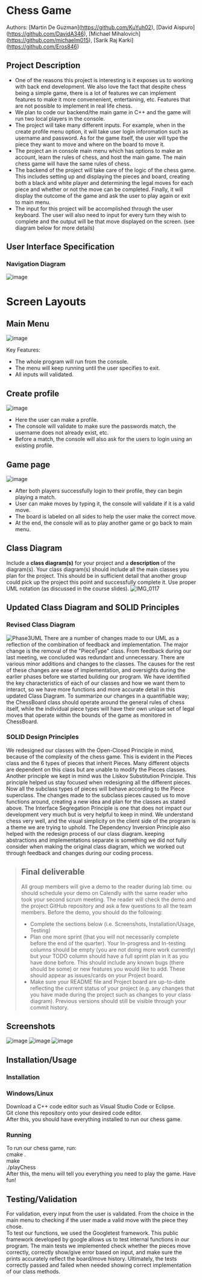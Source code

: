 
# Chess Game
 
 Authors: \[Martin De Guzman](https://github.com/KuYuh02),  \[David Aispuro](https://github.com/DavidA346),  \[Michael Mihalovich](https://github.com/michaelm015),  \[Sarik Raj Karki](https://github.com/Eros846)

## Project Description
 * One of the reasons this project is interesting is it exposes us to working with back end development. We also love the fact that despite chess being a simple game, there is a lot of features we can implement features to make it more convenenient, entertaining, etc. Features that are not possible to implement in real life chess. 
 * We plan to code our backend/the main game in C++ and the game will run two local players in the console.
 * The project will take many different inputs. For example, when in the create profile menu option, it will take user login inforomation such as username and password. As for the game itself, the user will type the piece they want to move and where on the board to move it.  
 * The project an in console main menu which has options to make an account, learn the rules of chess, and host the main game. The main chess game will have the same rules of chess.
 * The backend of the project will take care of the logic of the chess game. This includes setting up and displaying the pieces and board, creating both a black and white player and determining the legal moves for each piece and whether or not the move can be completed. Finally, it will display the outcome of the game and ask the user to play again or exit to main menu.
 * The input for this project will be accomplished through the user keyboard. The user will also need to input for every turn they wish to complete and the output will be that move displayed on the screen. (see diagram below for more details)


## User Interface Specification

### Navigation Diagram
![image](https://github.com/cs100/final-project-mdeg011-skark010-daisp002-mmiha004/assets/57105334/ce02b2b2-6e1e-413f-971a-e8707f7c6376)

# Screen Layouts

## Main Menu
![image](https://github.com/cs100/final-project-mdeg011-skark010-daisp002-mmiha004/assets/57105334/c412f5b8-75ba-4602-9312-e846b35e1133)

Key Features:
- The whole program will run from the console.
- The menu will keep running until the user specifies to exit.
- All inputs will validated.

## Create profile
![image](https://github.com/cs100/final-project-mdeg011-skark010-daisp002-mmiha004/assets/57105334/cb3d4037-2504-483e-8a28-edcd59ac2f14)
- Here the user can make a profile. 
- The console will validate to make sure the passwords match, the username does not already exist, etc.
- Before a match, the console will also ask for the users to login using an existing profile. 

## Game page
![image](https://github.com/cs100/final-project-mdeg011-skark010-daisp002-mmiha004/assets/57105334/d96b4937-5120-4036-be20-99957058056d)
- After both players successfully login to their profile, they can begin playing a match. 
- User can make moves by typing it, the console will validate if it is a valid move. 
- The board is labeled on all sides to help the user make the correct move. 
- At the end, the console will as to play another game or go back to main menu. 

## Class Diagram
 Include a **class diagram(s)** for your project and a **description** of the diagram(s). Your class diagram(s) should include all the main classes you plan for the project. This should be in sufficient detail that another group could pick up the project this point and successfully complete it. Use proper UML notation (as discussed in the course slides).
![IMG_0117](https://github.com/cs100/final-project-mdeg011-skark010-daisp002-mmiha004/assets/88258745/718ebf95-f786-4772-aeab-d52006fc5d8c)


## Updated Class Diagram and SOLID Principles

### Revised Class Diagram
 ![Phase3UML](https://github.com/cs100/final-project-mdeg011-skark010-daisp002-mmiha004/assets/146981459/4cd6eaff-4242-4b31-b2a4-f7163a8ca2ef)
 There are a number of changes made to our UML as a reflection of the combination of feedback and implementation. The major change is the removal of the "PieceType" class. From feedback during our last meeting, we concluded was redundant and unnecessary. There are various minor additions and changes to the classes. The causes for the rest of these changes are ease of implementation, and oversights during the earlier phases before we started building our program. We have identified the key characteristics of each of our classes and how we want them to interact, so we have more functions and more accurate detail in this updated Class Diagram. To summarize our changes in a quantifiable way; the ChessBoard class should operate around the general rules of chess itself, while the individual piece types will have their own unique set of legal moves that operate within the bounds of the game as monitored in ChessBoard.

### SOLID Design Principles
 We redesigned our classes with the Open-Closed Principle in mind, because of the complexity of the chess game. This is evident in the Pieces class and the 6 types of pieces that inherit Pieces. Many different objects are dependent on this class but are unable to modify the Pieces classes. 
 Another principle we kept in mind was the Liskov Substitution Principle. This principle helped us stay focused when redesigning all the different pieces. Now all the subclass types of pieces will behave according to the Piece superclass. The changes made to the subclass pieces caused us to move functions around, creating a new idea and plan for the classes as stated above.
 The Interface Segregation Principle is one that does not impact our development very much but is very helpful to keep in mind. We understand chess very well, and the visual simplicity on the client side of the program is a theme we are trying to uphold.
 The Dependency Inversion Principle also helped with the redesign process of our class diagram. keeping abstractions and implementations separate is something we did not fully consider when making the original class diagram, which we worked out through feedback and changes during our coding process.
 
 > ## Final deliverable
 > All group members will give a demo to the reader during lab time. ou should schedule your demo on Calendly with the same reader who took your second scrum meeting. The reader will check the demo and the project GitHub repository and ask a few questions to all the team members. 
 > Before the demo, you should do the following:
 > * Complete the sections below (i.e. Screenshots, Installation/Usage, Testing)
 > * Plan one more sprint (that you will not necessarily complete before the end of the quarter). Your In-progress and In-testing columns should be empty (you are not doing more work currently) but your TODO column should have a full sprint plan in it as you have done before. This should include any known bugs (there should be some) or new features you would like to add. These should appear as issues/cards on your Project board.
 > * Make sure your README file and Project board are up-to-date reflecting the current status of your project (e.g. any changes that you have made during the project such as changes to your class diagram). Previous versions should still be visible through your commit history. 
 
 ## Screenshots
![image](https://github.com/cs100/final-project-mdeg011-skark010-daisp002-mmiha004/assets/57105334/dcaa3512-7a32-499a-a270-b22feca65bd9)
![image](https://github.com/cs100/final-project-mdeg011-skark010-daisp002-mmiha004/assets/57105334/6e523c81-4cf8-4430-8071-4aaa499e891a)
![image](https://github.com/cs100/final-project-mdeg011-skark010-daisp002-mmiha004/assets/57105334/5f123ca5-3a2c-42e4-9a34-df2d125084ef)

 ## Installation/Usage
 ### Installation
 ### Windows/Linux
  Download a C++ code editor such as Visual Studio Code or Eclipse.
 <br> Git clone this repository onto your desired code editor.  
  After this, you should have everything installed to run our chess game. 
 ### Running
 To run our chess game, run:
 <br> cmake .
 <br> make
 <br> ./playChess
 <br> After this, the menu will tell you everything you need to play the game. Have fun!
 ## Testing/Validation
 For validation, every input from the user is validated. From the choice in the main menu to checking if the user made a valid move with the piece they chose. 
 <br> To test our functions, we used the Googletest framework. This public framework developed by google allows us to test internal functions in our program. The main tests we implemented check whether the pieces move correctly, correctly show/give error based on input, and make sure the prints accurately reflect the board/move history. Ultimately, the tests correctly passed and failed when needed showing correct implementation of our class methods. 
 
